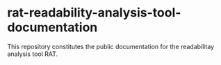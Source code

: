 # rat-readability-analysis-tool-documentation
This repository constitutes the public documentation for the readabilitay analysis tool RAT.
